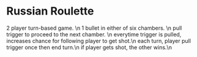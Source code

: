 # Russian Roulette

2 player turn-based game. \n
1 bullet in either of six chambers. \n
pull trigger to proceed to the next chamber. \n
everytime trigger is pulled, increases chance for following player to get shot.\n
each turn, player pull trigger once then end turn.\n
if player gets shot, the other wins.\n



